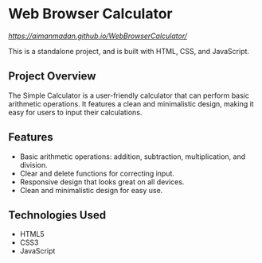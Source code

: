 # Web Browser Calculator
*https://aimanmadan.github.io/WebBrowserCalculator/*

This is a standalone project, and is built with HTML, CSS, and JavaScript.

## Project Overview

The Simple Calculator is a user-friendly calculator that can perform basic arithmetic operations. It features a clean and minimalistic design, making it easy for users to input their calculations.

## Features

- Basic arithmetic operations: addition, subtraction, multiplication, and division.
- Clear and delete functions for correcting input.
- Responsive design that looks great on all devices.
- Clean and minimalistic design for easy use.

## Technologies Used

- HTML5
- CSS3
- JavaScript


